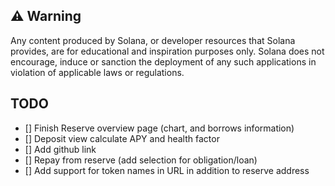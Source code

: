 ## ⚠️ Warning
 
Any content produced by Solana, or developer resources that Solana provides, are for educational and inspiration purposes only. Solana does not encourage, induce or sanction the deployment of any such applications in violation of applicable laws or regulations.

## TODO

- [] Finish Reserve overview page (chart, and borrows information)
- [] Deposit view calculate APY and health factor
- [] Add github link
- [] Repay from reserve (add selection for obligation/loan)
- [] Add support for token names in URL in addition to reserve address
